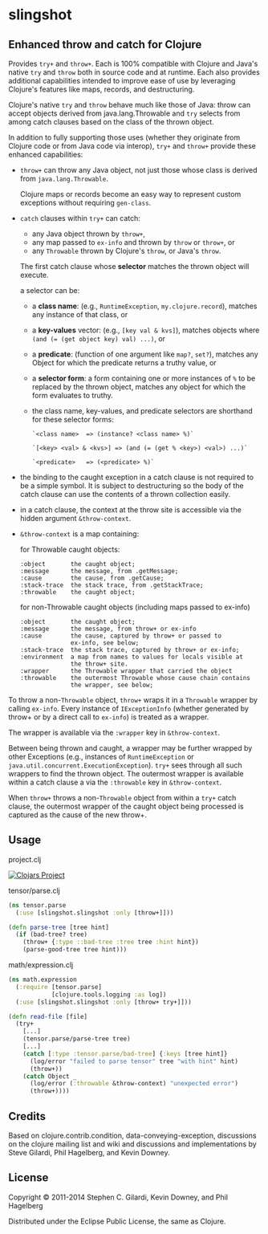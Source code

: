 slingshot
=========

Enhanced throw and catch for Clojure
------------------------------------

  Provides `try+` and `throw+`. Each is 100% compatible with Clojure
  and Java's native `try` and `throw` both in source code and at
  runtime. Each also provides additional capabilities intended to
  improve ease of use by leveraging Clojure's features like maps,
  records, and destructuring.

  Clojure's native `try` and `throw` behave much like those of Java:
  throw can accept objects derived from java.lang.Throwable and `try`
  selects from among catch clauses based on the class of the thrown
  object.

  In addition to fully supporting those uses (whether they originate
  from Clojure code or from Java code via interop), `try+` and
  `throw+` provide these enhanced capabilities:

  - `throw+` can throw any Java object, not just those whose class is
    derived from `java.lang.Throwable`.

    Clojure maps or records become an easy way to represent custom
    exceptions without requiring `gen-class`.

  - `catch` clauses within `try+` can catch:
    - any Java object thrown by `throw+`,
    - any map passed to `ex-info` and thrown by `throw` or `throw+`, or
    - any `Throwable` thrown by Clojure's `throw`, or Java's `throw`.

    The first catch clause whose **selector** matches the thrown
    object will execute.

    a selector can be:

    - a **class name**: (e.g., `RuntimeException`, `my.clojure.record`),
      matches any instance of that class, or

    - a **key-values** vector: (e.g., `[key val & kvs]`), matches
      objects where `(and (= (get object key) val) ...)`, or

    - a **predicate**: (function of one argument like `map?`, `set?`),
      matches any Object for which the predicate returns a truthy
      value, or

    - a **selector form**: a form containing one or more instances of
      `%` to be replaced by the thrown object, matches any object for
      which the form evaluates to truthy.

    - the class name, key-values, and predicate selectors are
      shorthand for these selector forms:

          `<class name>  => (instance? <class name> %)`

          `[<key> <val> & <kvs>] => (and (= (get % <key>) <val>) ...)`

          `<predicate>   => (<predicate> %)`

  - the binding to the caught exception in a catch clause is not
    required to be a simple symbol. It is subject to destructuring so
    the body of the catch clause can use the contents of a thrown
    collection easily.

  - in a catch clause, the context at the throw site is accessible via
    the hidden argument `&throw-context`.

  - `&throw-context` is a map containing:

    for Throwable caught objects:

        :object       the caught object;
        :message      the message, from .getMessage;
        :cause        the cause, from .getCause;
        :stack-trace  the stack trace, from .getStackTrace;
        :throwable    the caught object;

    for non-Throwable caught objects (including maps passed to ex-info)

        :object       the caught object;
        :message      the message, from throw+ or ex-info
        :cause        the cause, captured by throw+ or passed to
                      ex-info, see below;
        :stack-trace  the stack trace, captured by throw+ or ex-info;
        :environment  a map from names to values for locals visible at
                      the throw+ site.
        :wrapper      the Throwable wrapper that carried the object
        :throwable    the outermost Throwable whose cause chain contains
                      the wrapper, see below;

  To throw a non-`Throwable` object, `throw+` wraps it in a
  `Throwable` wrapper by calling `ex-info`. Every instance of
  `IExceptionInfo` (whether generated by throw+ or by a direct call to
  `ex-info`) is treated as a wrapper.

  The wrapper is available via the `:wrapper` key in `&throw-context`.

  Between being thrown and caught, a wrapper may be further wrapped by
  other Exceptions (e.g., instances of `RuntimeException` or
  `java.util.concurrent.ExecutionException`). `try+` sees through all
  such wrappers to find the thrown object. The outermost wrapper is
  available within a catch clause a via the `:throwable` key in
  `&throw-context`.

  When `throw+` throws a non-`Throwable` object from within a `try+`
  catch clause, the outermost wrapper of the caught object being
  processed is captured as the cause of the new throw+.

Usage
-----

project.clj

[![Clojars Project](http://clojars.org/slingshot/latest-version.svg)](http://clojars.org/slingshot)

tensor/parse.clj

```clojure
(ns tensor.parse
  (:use [slingshot.slingshot :only [throw+]]))

(defn parse-tree [tree hint]
  (if (bad-tree? tree)
    (throw+ {:type ::bad-tree :tree tree :hint hint})
    (parse-good-tree tree hint)))
```

math/expression.clj

```clojure
(ns math.expression
  (:require [tensor.parse]
            [clojure.tools.logging :as log])
  (:use [slingshot.slingshot :only [throw+ try+]]))

(defn read-file [file]
  (try+
    [...]
    (tensor.parse/parse-tree tree)
    [...]
    (catch [:type :tensor.parse/bad-tree] {:keys [tree hint]}
      (log/error "failed to parse tensor" tree "with hint" hint)
      (throw+))
    (catch Object _
      (log/error (:throwable &throw-context) "unexpected error")
      (throw+))))
```

Credits
-------

  Based on clojure.contrib.condition, data-conveying-exception,
  discussions on the clojure mailing list and wiki and discussions and
  implementations by Steve Gilardi, Phil Hagelberg, and Kevin Downey.

License
-------

  Copyright &copy; 2011-2014 Stephen C. Gilardi, Kevin Downey, and
  Phil Hagelberg

  Distributed under the Eclipse Public License, the same as Clojure.
